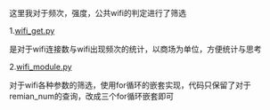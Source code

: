 这里我对于频次，强度，公共wifi的判定进行了筛选

1.[wifi_get.py](https://github.com/igo312/ShopLocationFind/blob/master/wifi_process/wifi_get.py)

是对于wifi连接数与wifi出现频次的统计，以商场为单位，方便统计与思考

2.[wifi_module.py](https://github.com/igo312/ShopLocationFind/blob/master/wifi_process/wifi_module.py)

对于wifi各种参数的筛选，使用for循环的嵌套实现，代码只保留了对于remian_num的查询，改成三个for循环嵌套即可
